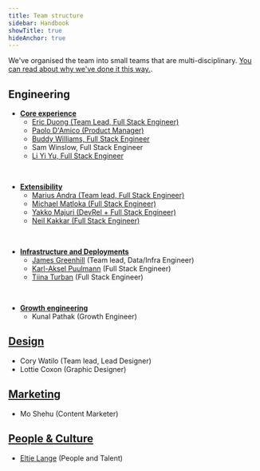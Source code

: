 ```yaml
---
title: Team structure
sidebar: Handbook
showTitle: true
hideAnchor: true
---
```


We've organised the team into small teams that are multi-disciplinary. [You can read about why we've done it this way.](/handbook/people/team-structure/why-small-teams).

## Engineering

- **[Core experience](core-experience)**
    - [Eric Duong (Team Lead, Full Stack Engineer)](/handbook/people/team/#eric-duong-software-engineer)
    - [Paolo D'Amico (Product Manager)](/handbook/people/team#paolo-damico-product-team)
    - [Buddy Williams, Full Stack Engineer](/handbook/people/team/#buddy-williams-software-engineer)
    - Sam Winslow, Full Stack Engineer
    - [Li Yi Yu, Full Stack Engineer]((/handbook/people/team/#li-yi-yu-software-engineer))

<br />

- **[Extensibility](extensibility)**
    - [Marius Andra (Team lead, Full Stack Engineer)](/handbook/company/team/#marius-andra-software-engineer)
    - [Michael Matloka (Full Stack Engineer)](/handbook/company/team/#michael-matloka-software-engineer)
    - [Yakko Majuri (DevRel + Full Stack Engineer)](/handbook/company/team/#yakko-majuri-technical-writer-and-developer)
    - [Neil Kakkar (Full Stack Engineer)](/handbook/people/team/#neil-kakkar-software-engineer)

<br />

- **[Infrastructure and Deployments](infrastructure)**
    - [James Greenhill](/handbook/company/team/#james-greenhill-software-engineer) (Team lead, Data/Infra Engineer)
    - [Karl-Aksel Puulmann](/handbook/company/team/#karl-aksel-puulmann-software-engineer) (Full Stack Engineer)
    - [Tiina Turban](/handbook/company/team/#tiina-turban-software-engineer) (Full Stack Engineer)

<br />

- **[Growth engineering](growth-engineering)**
    - Kunal Pathak (Growth Engineer)

## [Design](design)

- Cory Watilo (Team lead, Lead Designer)
- Lottie Coxon (Graphic Designer)

## [Marketing](marketing)

- Mo Shehu (Content Marketer)

## [People & Culture](people)

- [Eltje Lange](/handbook/people/team#eltje-lange-people-and-talent) (People and Talent)
